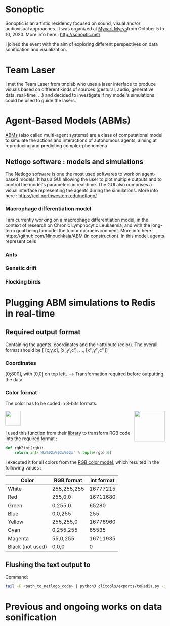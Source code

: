 # Sonoptic

Sonoptic is an artistic residency focused on sound, visual and/or audiovisual approaches. 
It was organized at [Myxart Myrys](http://mixart-myrys.org/)from October 5 to 10, 2020.
More info here : http://sonoptic.net/

I joined the event with the aim of exploring different perspectives on data sonification and visualization.

# Team Laser

I met the Team Laser from tmplab who uses a laser interface to produce visuals based on different kinds of sources (gestural, audio, generative data, real-time, ...) and decided to investigate if my model's simulations could be used to guide the lasers.

# Agent-Based Models (ABMs)

[ABMs](https://en.wikipedia.org/wiki/Agent-based_model) (also called multi-agent systems) are a class of computational model to simulate the actions and interactions of autonomous agents, aiming at reproducing and predicting complex phenomena

## Netlogo software : models and simulations

The Netlogo software is one the most used softwares to work on agent-based models. It has a GUI allowing the user to plot multiple outputs and to control the model's parameters in real-time. The GUI also comprises a visual interface representing the agents during the simulations. More info here : https://ccl.northwestern.edu/netlogo/

### Macrophage differentiation model

I am currently working on a macrophage differentiation model, in the context of research on Chronic Lymphocytic Leukaemia, and with the long-term goal being to model the tumor microenvironment. More info here : https://github.com/Ninouchkaia/ABM (in construction). In this model, agents represent cells

### Ants

### Genetic drift

### Flocking birds

# Plugging ABM simulations to Redis in real-time

## Required output format
Containing the agents' coordinates and their attribute (color).
The overall format should be [ [x,y,c], [x',y',c'], ..., [x'',y'',c'']]

### Coordinates

[0;800], with [0,0] on top left.
--> Transformation required before outputting the data.

### Color format

The color has to be coded in 8-bits formats. 

<img align="right" src="https://upload.wikimedia.org/wikipedia/commons/thumb/c/c2/AdditiveColor.svg/1024px-AdditiveColor.svg.png" width=96>


<img src="https://github.com/favicon.ico" width="48">

I used this function from their [library](https://git.interhacker.space/teamlaser/LJ/src/branch/master/clitools/filters/colorcycle.py) to transform RGB code into the required format :

```python
def rgb2int(rgb):
    return int('0x%02x%02x%02x' % tuple(rgb),0)
```
I executed it for all colors from the [RGB color model](https://en.wikipedia.org/wiki/RGB_color_model), which resulted in the following values :

Color | RGB format | int format
------------ | ------------ | -------------
White | 255,255,255 | 16777215 
Red | 255,0,0 | 16711680 
Green| 0,255,0 | 65280 
Blue | 0,0,255 | 255 
Yellow | 255,255,0 | 16776960 
Cyan | 0,255,255 | 65535 
Magenta | 55,0,255 | 16711935
Black (not used) | 0,0,0 | 0 




## Flushing the text output to 

Command:
```bash
tail -F <path_to_netlogo_code> | python3 clitools/exports/toRedis.py -i 127.0.0.1 -k /pl/0/0
```


# Previous and ongoing works on data sonification
